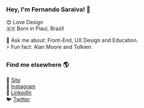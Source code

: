 ### Hey, I'm Fernando Saraiva! 👋

:heart_eyes: Love Design <br>
🇧🇷 Born in Piauí, Brazil <br>

💬 Ask me about: Front-End, UX Design and Education. <br>
⚡ Fun fact: Alan Moore and Tolkien. <br>

### Find me elsewhere 🌎

🚀 [Site](https://fernandofront.github.io/links/) <br>
📸 [Instagram](https://instagram.com/fernandosaraivadesign) <br>
💼 [LinkedIn](https://www.linkedin.com/in/fernandosaraivadesigner/) <br>
🐦 [Twitter](https://twitter.com/fernandsaraiva) <br>


